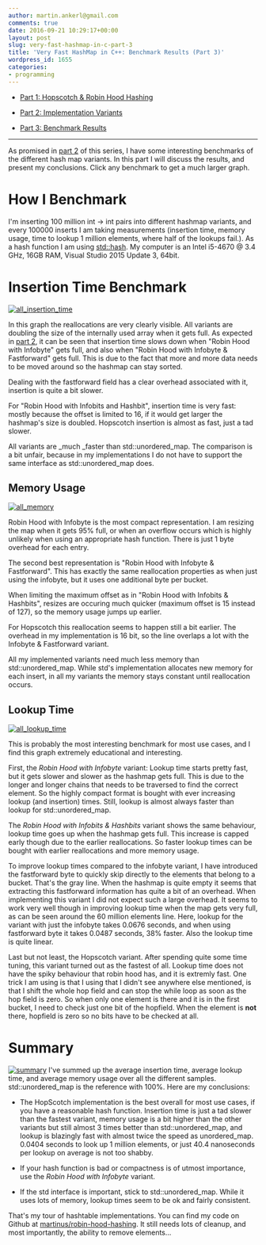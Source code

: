 ```yaml
---
author: martin.ankerl@gmail.com
comments: true
date: 2016-09-21 10:29:17+00:00
layout: post
slug: very-fast-hashmap-in-c-part-3
title: 'Very Fast HashMap in C++: Benchmark Results (Part 3)'
wordpress_id: 1655
categories:
- programming
---
```


  * [Part 1: Hopscotch & Robin Hood Hashing](http://martin.ankerl.com/2016/09/15/very-fast-hashmap-in-c-part-1/)


  * [Part 2: Implementation Variants](http://martin.ankerl.com/2016/09/21/very-fast-hashmap-in-c-part-2/)


  * [Part 3: Benchmark Results](http://martin.ankerl.com/2016/09/21/very-fast-hashmap-in-c-part-3/)




* * *



As promised in [part 2](http://martin.ankerl.com/2016/09/21/very-fast-hashmap-in-c-part-2/) of this series, I have some interesting benchmarks of the different hash map variants. In this part I will discuss the results, and present my conclusions. Click any benchmark to get a much larger graph.



# How I Benchmark


I'm inserting 100 million int -> int pairs into different hashmap variants, and every 100000 inserts I am taking measurements (insertion time, memory usage, time to lookup 1 million elements, where half of the lookups fail.). As a hash function I am using [std::hash](http://en.cppreference.com/w/cpp/utility/hash). My computer is an Intel i5-4670 @ 3.4 GHz, 16GB RAM, Visual Studio 2015 Update 3, 64bit.



# Insertion Time Benchmark


[![all_insertion_time](http://martin.ankerl.com/wp-content/uploads/2016/09/all_insertion_time.png)](http://martin.ankerl.com/wp-content/uploads/2016/09/all_big_insertion_time.png)

In this graph the reallocations are very clearly visible. All variants are doubling the size of the internally used array when it gets full. As expected in [part 2](http://martin.ankerl.com/2016/09/21/very-fast-hashmap-in-c-part-2/), it can be seen that insertion time slows down when "Robin Hood with Infobyte" gets full, and also when "Robin Hood with Infobyte & Fastforward" gets full. This is due to the fact that more and more data needs to be moved around so the hashmap can stay sorted.

Dealing with the fastforward field has a clear overhead associated with it, insertion is quite a bit slower.

For "Robin Hood with Infobits and Hashbit", insertion time is very fast: mostly because the offset is limited to 16, if it would get larger the hashmap's size is doubled. Hopscotch insertion is almost as fast, just a tad slower.

All variants are _much _faster than std::unordered_map. The comparison is a bit unfair, because in my implementations I do not have to support the same interface as std::unordered_map does.




## Memory Usage


[![all_memory](http://martin.ankerl.com/wp-content/uploads/2016/09/all_memory.png)](http://martin.ankerl.com/wp-content/uploads/2016/09/all_big_memory.png)

Robin Hood with Infobyte is the most compact representation. I am resizing the map when it gets 95% full, or when an overflow occurs which is highly unlikely when using an appropriate hash function. There is just 1 byte overhead for each entry.

The second best representation is "Robin Hood with Infobyte & Fastforward". This has exactly the same reallocation properties as when just using the infobyte, but it uses one additional byte per bucket.

When limiting the maximum offset as in "Robin Hood with Infobits & Hashbits", resizes are occuring much quicker (maximum offset is 15 instead of 127), so the memory usage jumps up earlier.

For Hopscotch this reallocation seems to happen still a bit earlier. The overhead in my implementation is 16 bit, so the line overlaps a lot with the Infobyte & Fastforward variant.

All my implemented variants need much less memory than std::unordered_map. While std's implementation allocates new memory for each insert, in all my variants the memory stays constant until reallocation occurs.




## Lookup Time


[![all_lookup_time](http://martin.ankerl.com/wp-content/uploads/2016/09/all_lookup_time.png)](http://martin.ankerl.com/wp-content/uploads/2016/09/all_big_lookup_time.png)

This is probably the most interesting benchmark for most use cases, and I find this graph extremely educational and interesting. 

First, the _Robin Hood with Infobyte_ variant: Lookup time starts pretty fast, but it gets slower and slower as the hashmap gets full. This is due to the longer and longer chains that needs to be traversed to find the correct element. So the highly compact format is bought with ever increasing lookup (and insertion) times. Still, lookup is almost always faster than lookup for std::unordered_map.

The _Robin Hood with Infobits & Hashbits_ variant shows the same behaviour, lookup time goes up when the hashmap gets full. This increase is capped early though due to the earlier reallocations. So faster lookup times can be bought with earlier reallocations and more memory usage.

To improve lookup times compared to the infobyte variant, I have introduced the fastforward byte to quickly skip directly to the elements that belong to a bucket. That's the gray line. When the hashmap is quite empty it seems that extracting this fastforward information has quite a bit of an overhead. When implementing this variant I did not expect such a large overhead. It seems to work very well though in improving lookup time when the map gets very full, as can be seen around the 60 million elements line. Here, lookup for the variant with just the infobyte takes 0.0676 seconds, and when using fastforward byte it takes 0.0487 seconds, 38% faster. Also the lookup time is quite linear.

Last but not least, the Hopscotch variant. After spending quite some time tuning, this variant turned out as the fastest of all. Lookup time does not have the spiky behaviour that robin hood has, and it is extremly fast. One trick I am using is that I using that I didn't see anywhere else mentioned, is that I shift the whole hop field and can stop the while loop as soon as the hop field is zero. So when only one element is there and it is in the first bucket, I need to check just one bit of the hopfield. When the element is **not** there, hopfield is zero so no bits have to be checked at all.



# Summary


[![summary](http://martin.ankerl.com/wp-content/uploads/2016/09/summary.png)](http://martin.ankerl.com/wp-content/uploads/2016/09/summary_big.png)
I've summed up the average insertion time, average lookup time, and average memory usage over all the different samples. std::unordered_map is the reference with 100%. Here are my conclusions:





  * The HopScotch implementation is the best overall for most use cases, if you have a reasonable hash function. Insertion time is just a tad slower than the fastest variant, memory usage is a bit higher than the other variants but still almost 3 times better than std::unordered_map, and lookup is blazingly fast with almost twice the speed as unordered_map. 0.0404 seconds to look up 1 million elements, or just 40.4 nanoseconds per lookup on average is not too shabby. 


  * If your hash function is bad or compactness is of utmost importance, use the _Robin Hood with Infobyte_ variant. 


  * If the std interface is important, stick to std::unordered_map. While it uses lots of memory, lookup times seem to be ok and fairly consistent.


That's my tour of hashtable implementations. You can find my code on Github at [martinus/robin-hood-hashing](https://github.com/martinus/robin-hood-hashing). It still needs lots of cleanup, and most importantly, the ability to remove elements...
